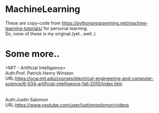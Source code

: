 # MachineLearning
These are copy-code from https://pythonprogramming.net/machine-learning-tutorials/ for personal learning.<br>
So, none of these is my original.(yet...well..)

# Some more..
<MIT - Artificial Intelligence><br>
Auth:Prof. Patrick Henry Winston<br>
URL:https://ocw.mit.edu/courses/electrical-engineering-and-computer-science/6-034-artificial-intelligence-fall-2010/index.htm<br>
<br>
<Numeric Analysis><br>
Auth:Justin Salomon<br>
URL:https://www.youtube.com/user/justinmsolomon/videos<br>
